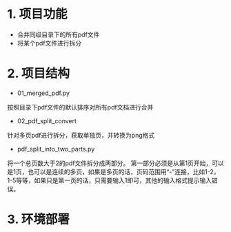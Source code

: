 # 1. 项目功能

- 合并同级目录下的所有pdf文件
- 将某个pdf文件进行拆分


# 2. 项目结构

- 01_merged_pdf.py

按照目录下pdf文件的默认排序对所有pdf文档进行合并

- 02_pdf_split_convert

针对多页pdf进行拆分，获取单独页，并转换为png格式

- pdf_split_into_two_parts.py

将一个总页数大于2的pdf文件拆分成两部分。
第一部分必须是从第1页开始，可以是1页，也可以是连续的多页，如果是多页的话，页码范围用“-”连接，比如1-2，1-5等等，如果只是第一页的话，只需要输入1即可，其他的输入格式提示输入错误。


# 3. 环境部署





